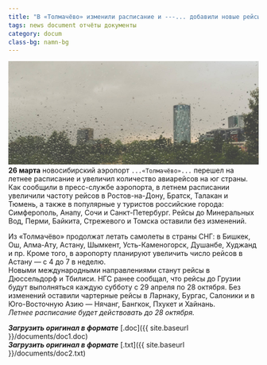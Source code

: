 ```yaml
---
title: "В «Толмачёво» изменили расписание и ---... добавили новые рейсы"
tags: news document отчёты документы
category: docum
class-bg: namn-bg
---
```

![City picture text](/images/pic1.jpg "City Urban")
__26 марта__ новосибирский аэропорт `...«Толмачёво»...` перешел на летнее расписание и увеличил количество авиарейсов на юг страны.
Как сообщили в пресс-службе аэропорта, в летнем расписании увеличили частоту рейсов в Ростов-на-Дону, Братск, Талакан и Тюмень, а также в популярные у туристов российские города: Симферополь, Анапу, Сочи и Санкт-Петербург. Рейсы до Минеральных Вод, Перми, Байкита, Стрежевого и Томска оставили без изменений.

Из «Толмачёво» продолжат летать самолеты в страны СНГ: в Бишкек, Ош, Алма-Ату, Астану, Шымкент, Усть-Каменогорск, Душанбе, Худжанд и пр. Кроме того, в аэропорту планируют увеличить число рейсов в Астану — с 4 до 7 в неделю.  
Новыми международными направлениями станут рейсы в Дюссельдорф и Тбилиси. НГС ранее сообщал, что рейсы до Грузии будут выполняться каждую субботу с 29 апреля по 28 октября. Без изменений оставили чартерные рейсы в Ларнаку, Бургас, Салоники и в Юго-Восточную Азию — Нячанг, Бангкок, Пхукет и Хайнань.  
_Летнее расписание будет действовать до 28 октября._

___Загрузить оригинал в формате___ [.doc]({{ site.baseurl }}/documents/doc1.doc)  
___Загрузить оригинал в формате___ [.txt]({{ site.baseurl }}/documents/doc2.txt)
